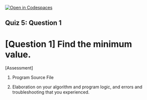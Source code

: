 [![Open in Codespaces](https://classroom.github.com/assets/launch-codespace-7f7980b617ed060a017424585567c406b6ee15c891e84e1186181d67ecf80aa0.svg)](https://classroom.github.com/open-in-codespaces?assignment_repo_id=14230000)

## Quiz 5: Question 1

# [Question 1] Find the minimum value.


[Assessment]



1. Program Source File

2. Elaboration on your algorithm and program logic, and errors and troubleshooting that you experienced.

